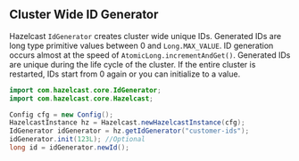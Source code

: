 
## Cluster Wide ID Generator

Hazelcast `IdGenerator` creates cluster wide unique IDs. Generated IDs are long type primitive values between 0 and `Long.MAX_VALUE`. ID generation occurs almost at the speed of `AtomicLong.incrementAndGet()`. Generated IDs are unique during the life cycle of the cluster. If the entire cluster is restarted, IDs start from 0 again or you can initialize to a value.

```java
import com.hazelcast.core.IdGenerator;
import com.hazelcast.core.Hazelcast;

Config cfg = new Config();
HazelcastInstance hz = Hazelcast.newHazelcastInstance(cfg);
IdGenerator idGenerator = hz.getIdGenerator("customer-ids");
idGenerator.init(123L); //Optional
long id = idGenerator.newId();
```